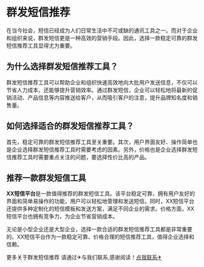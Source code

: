 # 群发短信推荐

在当今社会，短信已经成为人们日常生活中不可或缺的通讯工具之一。而对于企业和组织来说，群发短信更是一种高效的营销手段。因此，选择一款稳定可靠的群发短信推荐工具显得尤为重要。

## 为什么选择群发短信推荐工具？

群发短信推荐工具可以帮助企业和组织快速高效地向大批用户发送信息，不仅可以节省人力成本，还能够提升营销效率。通过群发短信，企业可以轻松地将最新的促销活动、产品信息等内容推送给客户，从而吸引客户的注意，提升品牌知名度和销售量。

## 如何选择适合的群发短信推荐工具？

首先，稳定可靠的群发短信推荐工具至关重要。其次，用户界面友好、操作简单也是企业选择群发短信推荐工具时需要考虑的因素。另外，价格也是企业选择群发短信推荐工具时需要重点关注的问题，要选择性价比高的产品。

## 推荐一款群发短信工具

**XX短信平台**是一款值得推荐的群发短信工具。该平台稳定可靠，拥有用户友好的界面和简单易操作的功能，用户可以轻松地管理和发送短信。同时，XX短信平台还提供多种定制化的短信模板和发送方案，满足不同企业的需求。价格方面，XX短信平台也拥有竞争力，为企业节省营销成本。

无论是小型企业还是大型企业，选择一款合适的群发短信推荐工具都是非常重要的。XX短信平台作为一款稳定可靠、价格合理的短信推荐工具，值得企业选择和信赖。

更多关于群发短信推荐 请通过✈与我们联系,感谢阅读！[点我联系✈](https://home.G208.com)